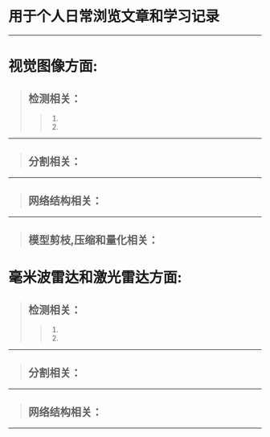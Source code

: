 
# 用于个人日常浏览文章和学习记录
---------

# 视觉图像方面:

> ## **检测相关：**
>> 1.
>> 2.
************************
> ## **分割相关：**
************************
> ## **网络结构相关：**
************************
> ## **模型剪枝,压缩和量化相关：**

# 毫米波雷达和激光雷达方面:
> ## **检测相关：**
>> 1.
>> 2.
************************
> ## **分割相关：**
************************
> ## **网络结构相关：**
************************
